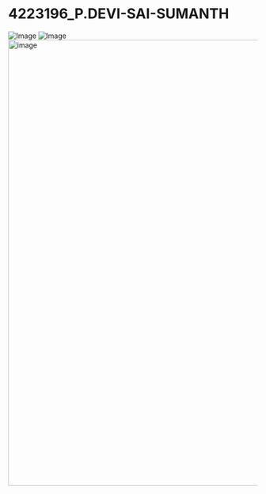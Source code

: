 # 4223196_P.DEVI-SAI-SUMANTH
![Image](https://github.com/user-attachments/assets/160b0af2-f4ed-463c-bea3-0d10ee3c28d1)
![Image](https://github.com/user-attachments/assets/328e1748-c097-4d2f-be2b-7a9397577f4e)
<img width="1919" height="901" alt="image" src="https://github.com/user-attachments/assets/c2ba46c7-d585-4a2d-8bca-db0f65f00ebe" />

